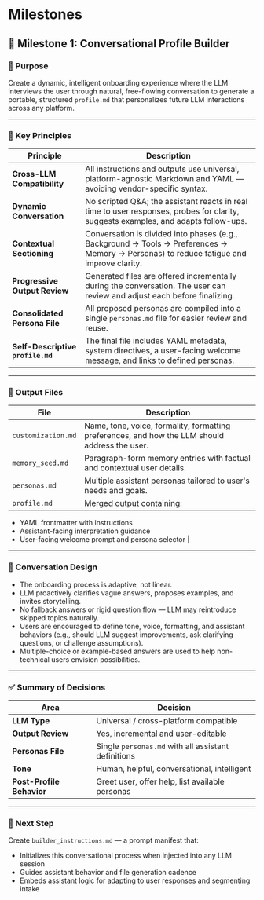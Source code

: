 # Milestones

## 🥇 Milestone 1: Conversational Profile Builder

### 🎯 Purpose

Create a dynamic, intelligent onboarding experience where the LLM interviews the user through natural, free-flowing conversation to generate a portable, structured `profile.md` that personalizes future LLM interactions across any platform.

---

### 🧩 Key Principles

| Principle                         | Description                                                                                                                             |
| --------------------------------- | --------------------------------------------------------------------------------------------------------------------------------------- |
| **Cross-LLM Compatibility**       | All instructions and outputs use universal, platform-agnostic Markdown and YAML — avoiding vendor-specific syntax.                      |
| **Dynamic Conversation**          | No scripted Q&A; the assistant reacts in real time to user responses, probes for clarity, suggests examples, and adapts follow-ups.     |
| **Contextual Sectioning**         | Conversation is divided into phases (e.g., Background → Tools → Preferences → Memory → Personas) to reduce fatigue and improve clarity. |
| **Progressive Output Review**     | Generated files are offered incrementally during the conversation. The user can review and adjust each before finalizing.               |
| **Consolidated Persona File**     | All proposed personas are compiled into a single `personas.md` file for easier review and reuse.                                        |
| **Self-Descriptive `profile.md`** | The final file includes YAML metadata, system directives, a user-facing welcome message, and links to defined personas.                 |

---

### 📁 Output Files

| File               | Description                                                                                    |
| ------------------ | ---------------------------------------------------------------------------------------------- |
| `customization.md` | Name, tone, voice, formality, formatting preferences, and how the LLM should address the user. |
| `memory_seed.md`   | Paragraph-form memory entries with factual and contextual user details.                        |
| `personas.md`      | Multiple assistant personas tailored to user's needs and goals.                                |
| `profile.md`       | Merged output containing:                                                                      |

- YAML frontmatter with instructions
- Assistant-facing interpretation guidance
- User-facing welcome prompt and persona selector |

---

### 🔄 Conversation Design

- The onboarding process is adaptive, not linear.
- LLM proactively clarifies vague answers, proposes examples, and invites storytelling.
- No fallback answers or rigid question flow — LLM may reintroduce skipped topics naturally.
- Users are encouraged to define tone, voice, formatting, and assistant behaviors (e.g., should LLM suggest improvements, ask clarifying questions, or challenge assumptions).
- Multiple-choice or example-based answers are used to help non-technical users envision possibilities.

---

### ✅ Summary of Decisions

| Area                      | Decision                                            |
| ------------------------- | --------------------------------------------------- |
| **LLM Type**              | Universal / cross-platform compatible               |
| **Output Review**         | Yes, incremental and user-editable                  |
| **Personas File**         | Single `personas.md` with all assistant definitions |
| **Tone**                  | Human, helpful, conversational, intelligent         |
| **Post-Profile Behavior** | Greet user, offer help, list available personas     |

---

### 📌 Next Step

Create `builder_instructions.md` — a prompt manifest that:

- Initializes this conversational process when injected into any LLM session
- Guides assistant behavior and file generation cadence
- Embeds assistant logic for adapting to user responses and segmenting intake
